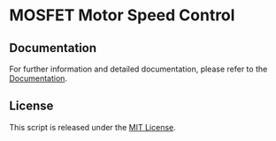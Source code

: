 # MOSFET Motor Speed Control

## Documentation

For further information and detailed documentation, please refer to the [Documentation](https://docs.arduinodenis.it/github/resources-arduino/arduino-projects/project-12-arduino).

## License

This script is released under the [MIT License](LICENSE).
